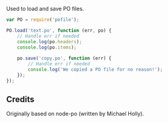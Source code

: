 Used to load and save PO files.

```js
var PO = require('pofile');

PO.load('text.po', function (err, po) {
    // Handle err if needed
    console.log(po.headers);
    console.log(po.items);
  
    po.save('copy.po', function (err) {
        // Handle err if needed
        console.log('We copied a PO file for no reason!');
    });
});
```

## Credits

  Originally based on node-po (written by Michael Holly).
